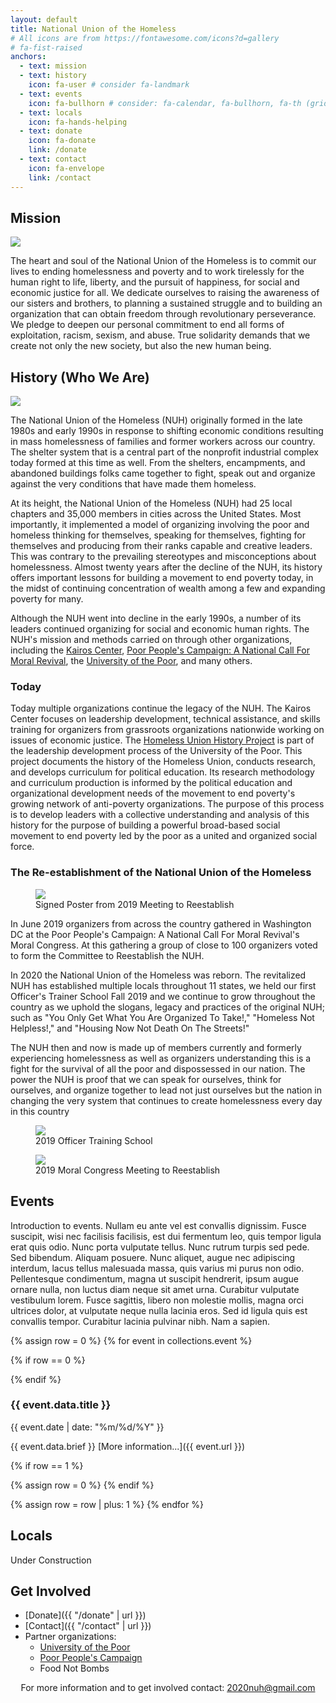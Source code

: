 ```yaml
---
layout: default
title: National Union of the Homeless
# All icons are from https://fontawesome.com/icons?d=gallery
# fa-fist-raised
anchors:
  - text: mission
  - text: history
    icon: fa-user # consider fa-landmark
  - text: events
    icon: fa-bullhorn # consider: fa-calendar, fa-bullhorn, fa-th (grid)
  - text: locals
    icon: fa-hands-helping
  - text: donate
    icon: fa-donate
    link: /donate
  - text: contact
    icon: fa-envelope
    link: /contact
---
```


## Mission

<img class="w3-right w3-round w3-half" src='{{ "/img/ron-casanova.jpg" | url }}'>

The heart and soul of the National Union of the Homeless is to commit our lives to ending homelessness and poverty and to work tirelessly for the human right to life, liberty, and the pursuit of happiness, for social and economic justice for all. We dedicate ourselves to raising the awareness of our sisters and brothers, to planning a sustained struggle and to building an organization that can obtain freedom through revolutionary perseverance. We pledge to deepen our personal commitment to end all forms of exploitation, racism, sexism, and abuse. True solidarity demands that we create not only the new society, but also the new human being.

## History (Who We Are)

<img class="w3-right w3-round w3-third" src='{{"/img/getting-into-step.jpg" | url }}'>

The National Union of the Homeless (NUH) originally formed in the late
1980s and early 1990s in response to shifting economic conditions
resulting in mass homelessness of families and former workers across
our country. The shelter system that is a central part of the
nonprofit industrial complex today formed at this time as well. From
the shelters, encampments, and abandoned buildings folks came together
to fight, speak out and organize against the very conditions that have
made them homeless.

At its height, the National Union of the Homeless (NUH) had 25 local
chapters and 35,000 members in cities across the United States. Most
importantly, it implemented a model of organizing involving the poor
and homeless thinking for themselves, speaking for themselves,
fighting for themselves and producing from their ranks capable and
creative leaders. This was contrary to the prevailing stereotypes and
misconceptions about homelessness. Almost twenty years after the
decline of the NUH, its history offers important lessons for building
a movement to end poverty today, in the midst of continuing
concentration of wealth among a few and expanding poverty for many.

Although the NUH went into decline in the early 1990s, a number of its
leaders continued organizing for social and economic human rights.
The NUH's mission and methods carried on through other organizations,
including the [Kairos Center](https://kairoscenter.org), [Poor
People's Campaign: A National Call For Moral
Revival](https://www.poorpeoplescampaign.org), the [University of the
Poor](https://www.poorpeoplescampaign.org), and many others.

### Today

Today multiple organizations continue the legacy of the NUH. The
Kairos Center focuses on leadership development, technical assistance,
and skills training for organizers from grassroots organizations
nationwide working on issues of economic justice.  The [Homeless Union
History Project](http://homelessunion.wikidot.com) is part of the
leadership development process of the University of the Poor. This
project documents the history of the Homeless Union, conducts
research, and develops curriculum for political education.  Its
research methodology and curriculum production is informed by the
political education and organizational development needs of the
movement to end poverty's growing network of anti-poverty
organizations.  The purpose of this process is to develop leaders with
a collective understanding and analysis of this history for the
purpose of building a powerful broad-based social movement to end
poverty led by the poor as a united and organized social force.

### The Re-establishment of the National Union of the Homeless 

<figure class="w3-right">
  <img class="w3-round" style="max-width:100%; height:auto;" src='{{"/img/reestablish-poster-third.jpg" | url }}'>
  <figcaption>Signed Poster from 2019 Meeting to Reestablish</figcaption>
</figure>

In June 2019 organizers from across the country gathered in Washington
DC at the Poor People's Campaign: A National Call For Moral Revival's
Moral Congress. At this gathering a group of close to 100 organizers
voted to form the Committee to Reestablish the NUH.

In 2020 the National Union of the Homeless was reborn. The revitalized
NUH has established multiple locals throughout 11 states, we held our
first Officer's Trainer School Fall 2019 and we continue to grow
throughout the country as we uphold the slogans, legacy and practices
of the original NUH; such as "You Only Get What You Are Organized To
Take!," "Homeless Not Helpless!," and "Housing Now Not Death On The
Streets!"

The NUH then and now is made up of members currently and formerly
experiencing homelessness as well as organizers understanding this is
a fight for the survival of all the poor and dispossessed in our
nation. The power the NUH is proof that we can speak for ourselves,
think for ourselves, and organize together to lead not just ourselves
but the nation in changing the very system that continues to create
homelessness every day in this country

<figure class="w3-center" style="clear:both;">
  <img class="w3-round" style="max-width:100%; height:auto;" src='{{"/img/nuh-ots-crop-half.jpg" | url }}'>
  <figcaption>2019 Officer Training School</figcaption>
</figure>

<figure class="w3-center">
  <img class="w3-round" style="max-width:100%; height:auto;" src='{{"/img/moral-congress-meeting.jpg" | url }}'>
  <figcaption>2019 Moral Congress Meeting to Reestablish</figcaption>
</figure>

## Events

Introduction to events.  Nullam eu ante vel est convallis dignissim.  Fusce suscipit, wisi nec facilisis facilisis, est dui fermentum leo, quis tempor ligula erat quis odio.  Nunc porta vulputate tellus.  Nunc rutrum turpis sed pede.  Sed bibendum.  Aliquam posuere.  Nunc aliquet, augue nec adipiscing interdum, lacus tellus malesuada massa, quis varius mi purus non odio.  Pellentesque condimentum, magna ut suscipit hendrerit, ipsum augue ornare nulla, non luctus diam neque sit amet urna.  Curabitur vulputate vestibulum lorem.  Fusce sagittis, libero non molestie mollis, magna orci ultrices dolor, at vulputate neque nulla lacinia eros.  Sed id ligula quis est convallis tempor.  Curabitur lacinia pulvinar nibh.  Nam a sapien.

{% assign row = 0 %}
{% for event in collections.event %}

{% if row == 0 %}
<div class="w3-row-padding">
{% endif %}

<div class="w3-half w3-margin-bottom">
<div class="w3-container w3-card">
<h3>{{ event.data.title }}</h3>

{{ event.date  | date: "%m/%d/%Y" }}

{{ event.data.brief }} [More information...]({{ event.url }})
</div>
</div>

{% if row == 1 %}
</div>
{% assign row = 0 %}
{% endif %}

{% assign row = row | plus: 1 %}
{% endfor %}

## Locals

<span class="construction">
<i class="fas fa-wrench"></i> Under Construction <i class="fas fa-wrench"></i>
</span>

<!-- <div class="w3-container"> -->
<!-- <table class="w3-table w3-bordered w3-table-all"> -->
<!-- <colgroup> -->
<!-- <col style="width:33%;"> -->
<!-- <col style="width:66%;"> -->
<!-- </colgroup> -->
<!-- <tr class="w3-bordered"><th>Location</th><th>Name</th></tr> -->
<!-- {% for local in collections.local %} -->
<!-- <tr class="w3-bordered"><td>{{local.data.location}}</td><td><a href="{{ local.url }}">{{local.data.name}}</a></td></tr> -->
<!-- {% endfor %} -->
<!-- </table> -->
<!-- </div> -->

## Get Involved

- [Donate]({{ "/donate" | url }})
- [Contact]({{ "/contact" | url }})
- Partner organizations:
    - [University of the Poor](https://universityofthepoor.org/)
    - [Poor People's Campaign](https://www.poorpeoplescampaign.org)
    - Food Not Bombs

<p>
<center>
For more information and to get involved contact:
<a href="mailto:2020nuh@gmail.com">2020nuh@gmail.com</a>
</center>
</p>

<!-- <img class="w3-round w3-col" src='{{"/img/only-get-what-organized-to-take.jpg" | url }}'> -->
<!-- <img class="w3-round w3-col" src='{{"/img/reestablish-poster.jpg" | url }}'> -->
